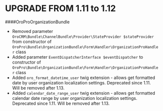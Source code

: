 UPGRADE FROM 1.11 to 1.12
=========================

####OroProOrganizationBundle
- Removed parameter `OroCRM\Bundle\ChannelBundle\Provider\StateProvider $stateProvider` from constructor of `OroPro\Bundle\OrganizationBundle\Form\Handler\OrganizationProHandler` class
- Added parameter `EventDispatcherInterface $eventDispatcher` to constructor of `OroPro\Bundle\OrganizationBundle\Form\Handler\OrganizationProHandler` class
- Added `oro_format_datetime_user` twig extension - allows get formatted date by user organization localization settings. Deprecated since 1.11. Will be removed after 1.13.
- Added `calendar_date_range_user` twig extension - allows get formatted calendar date range by user organization localization settings. Deprecated since 1.11. Will be removed after 1.13.
